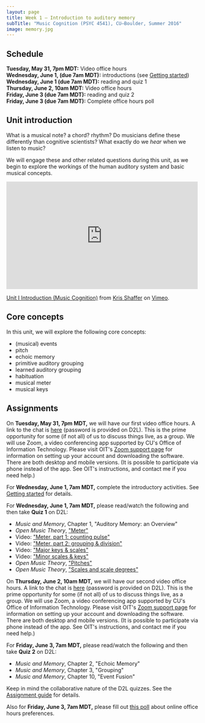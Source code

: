 ```yaml
---
layout: page
title: Week 1 – Introduction to auditory memory
subTitle: "Music Cognition (PSYC 4541), CU–Boulder, Summer 2016"
image: memory.jpg
---
```


## Schedule

**Tuesday, May 31, 7pm MDT:** Video office hours  
**Wednesday, June 1, (due 7am MDT):** introductions (see [Getting started](/introductions/))  
**Wednesday, June 1 (due 7am MDT):** reading and quiz 1  
**Thursday, June 2, 10am MDT:** Video office hours  
**Friday, June 3 (due 7am MDT):** reading and quiz 2  
**Friday, June 3 (due 7am MDT):** Complete office hours poll

## Unit introduction

What is a musical note? a chord? rhythm? Do musicians define these differently than cognitive scientists? What exactly do we *hear* when we listen to music?

We will engage these and other related questions during this unit, as we begin to explore the workings of the human auditory system and basic musical concepts.

<div class="center-video">
<iframe src="https://player.vimeo.com/video/127963043" width="500" height="281" frameborder="0" webkitallowfullscreen mozallowfullscreen allowfullscreen></iframe> <p><a href="https://vimeo.com/127963043">Unit I Introduction (Music Cognition)</a> from <a href="https://vimeo.com/user11692346">Kris Shaffer</a> on <a href="https://vimeo.com">Vimeo</a>.</p></div>

## Core concepts

In this unit, we will explore the following core concepts:

- (musical) events  
- pitch  
- echoic memory  
- primitive auditory grouping  
- learned auditory grouping  
- habituation  
- musical meter  
- musical keys  

## Assignments

On **Tuesday, May 31, 7pm MDT,** we will have our first video office hours. A link to the chat is [here](https://cuboulder.zoom.us/j/744475203) (password is provided on D2L). This is the prime opportunity for some (if not all) of us to discuss things live, as a group. We will use Zoom, a video conferencing app supported by CU's Office of Information Technology. Please visit OIT's [Zoom support page](http://www.colorado.edu/oit/services/conferencing-services/web-conferencing-zoom) for information on setting up your account and downloading the software. There are both desktop and mobile versions. (It is possible to participate via phone instead of the app. See OIT's instructions, and contact me if you need help.)

For **Wednesday, June 1, 7am MDT,** complete the introductory activities. See [Getting started](/introductions/) for details.

For **Wednesday, June 1, 7am MDT,** please read/watch the following and then take **Quiz 1** on D2L:

- *Music and Memory*, Chapter 1, "Auditory Memory: an Overview"  
- *Open Music Theory*, ["Meter"](http://openmusictheory.com/meter.html)  
- Video: ["Meter, part 1: counting pulse"](https://vimeo.com/127952221)  
- Video: ["Meter, part 2: grouping & division"](https://vimeo.com/127955738)  
- Video: ["Major keys & scales"](https://vimeo.com/94802632)  
- Video: ["Minor scales & keys"](https://vimeo.com/94803688)  
- *Open Music Theory*, ["Pitches"](http://openmusictheory.com/pitches.html)  
- *Open Music Theory*, ["Scales and scale degrees"](http://openmusictheory.com/scales.html)  

On **Thursday, June 2, 10am MDT,** we will have our second video office hours. A link to the chat is [here](https://cuboulder.zoom.us/j/725227798) (password is provided on D2L). This is the prime opportunity for some (if not all) of us to discuss things live, as a group. We will use Zoom, a video conferencing app supported by CU's Office of Information Technology. Please visit OIT's [Zoom support page](http://www.colorado.edu/oit/services/conferencing-services/web-conferencing-zoom) for information on setting up your account and downloading the software. There are both desktop and mobile versions. (It is possible to participate via phone instead of the app. See OIT's instructions, and contact me if you need help.)

For **Friday, June 3, 7am MDT,** please read/watch the following and then take **Quiz 2** on D2L:

- *Music and Memory*, Chapter 2, "Echoic Memory"  
- *Music and Memory*, Chapter 3, "Grouping"  
- *Music and Memory*, Chapter 10, "Event Fusion"  

Keep in mind the collaborative nature of the D2L quizzes. See the [Assignment guide](/assessments/) for details.

Also for **Friday, June 3, 7am MDT,** please fill out [this poll](https://docs.google.com/forms/d/1pgczkgZn-vb0eEIlOGIRKS8PFADFqh4HFe5w486B12o/viewform?usp=send_form) about online office hours preferences.
